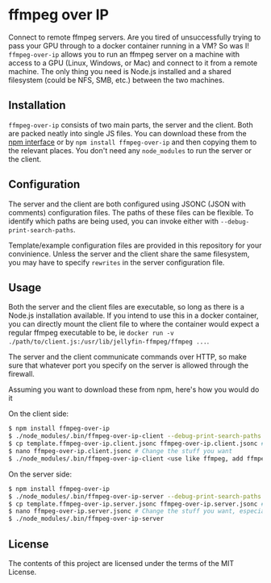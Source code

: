 # ffmpeg over IP

Connect to remote ffmpeg servers. Are you tired of unsuccessfully trying to pass your GPU through to a docker
container running in a VM? So was I! `ffmpeg-over-ip` allows you to run an ffmpeg server on a machine with access
to a GPU (Linux, Windows, or Mac) and connect to it from a remote machine. The only thing you need is Node.js
installed and a shared filesystem (could be NFS, SMB, etc.) between the two machines.

## Installation

`ffmpeg-over-ip` consists of two main parts, the server and the client. Both are packed neatly into single JS
files. You can download these from the [npm interface][1] or by `npm install ffmpeg-over-ip` and then copying
them to the relevant places. You don't need any `node_modules` to run the server or the client.

## Configuration

The server and the client are both configured using JSONC (JSON with comments) configuration files. The paths
of these files can be flexible. To identify which paths are being used, you can invoke either with `--debug-print-search-paths`.

Template/example configuration files are provided in this repository for your convinience. Unless the server and the client
share the same filesystem, you may have to specify `rewrites` in the server configuration file.

## Usage

Both the server and the client files are executable, so long as there is a Node.js installation available. If you intend
to use this in a docker container, you can directly mount the client file to where the container would expect a regular
ffmpeg executable to be, ie `docker run -v ./path/to/client.js:/usr/lib/jellyfin-ffmpeg/ffmpeg ...`.

The server and the client communicate commands over HTTP, so make sure that whatever port you specify on the server is
allowed through the firewall.

Assuming you want to download these from npm, here's how you would do it

On the client side:

```sh
$ npm install ffmpeg-over-ip
$ ./node_modules/.bin/ffmpeg-over-ip-client --debug-print-search-paths # See the places where it'll look for config
$ cp template.ffmpeg-over-ip.client.jsonc ffmpeg-over-ip.client.jsonc # Add config to one of the places
$ nano ffmpeg-over-ip.client.jsonc # Change the stuff you want
$ ./node_modules/.bin/ffmpeg-over-ip-client <use like ffmpeg, add ffmpeg args here>
```

On the server side:

```sh
$ npm install ffmpeg-over-ip
$ ./node_modules/.bin/ffmpeg-over-ip-server --debug-print-search-paths # See the places where it'll look for config
$ cp template.ffmpeg-over-ip.server.jsonc ffmpeg-over-ip.server.jsonc # Add config to one of the places
$ nano ffmpeg-over-ip.server.jsonc # Change the stuff you want, especially the rewrites
$ ./node_modules/.bin/ffmpeg-over-ip-server
```

## License

The contents of this project are licensed under the terms of the MIT License.

[1]:https://www.npmjs.com/package/ffmpeg-over-ip?activeTab=code
